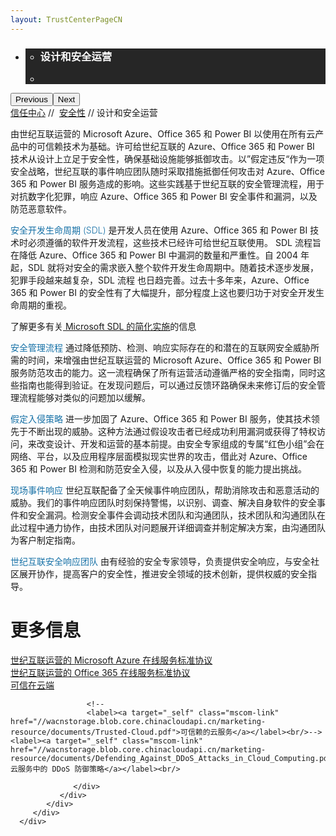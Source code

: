 ```yaml
---
layout: TrustCenterPageCN
---
```

<div class="row-fluid">
   <div class="span">
      <div>
         <div id="HeroWrapper" data-cols="1" data-view1="1" data-view2="1" data-view3="1" data-view4="1" class="row-fluid wider hero grid-container">
            <div class="span bp0-col-1-1 bp1-col-1-1 bp2-col-1-1 bp3-col-1-1">
               <div bi:type="slideshow" class="slideshow slideshow-hero hero" xmlns:bi="urn:schemas-microsoft-com:mscom:bi">
                  <ul bi:type="list" class="slides">
                     <li id="slide-1" bi:index="0" selectBi="">
                        <div class="heroitem light-foreground" bi:type="heroitem">
                           <div class="media" bi:parenttitle="t1">
                              <a href="" bi:track="False" bi:titleflag="t1" bi:index="0">
                                 <div data-picture="" data-alt="You are in control of your data" data-disable-swap-below="">
                                    <div data-src="https://c.s-microsoft.com/en-us/CMSImages/MS_TrustCenter_Privacy_Header.jpg?version=dc9c5b9b-c334-7922-892a-15c2cd65053d"></div>
                                    <noscript></noscript>
                                 </div>
                              </a>
                           </div>
                           <div class="text" bi:type="cta">
                              <div class="text-container">
                                 <div class="box" style="background: rgba(0,0,0,.85); color: #FFFFFF;">
                                    <ul bi:type="list" class="headerCaption subpageHeaderCaption">
                                       <li class="box-title">
                                          <h3 class="box-title" bi:type="title" bi:title="t1" style="color: #FFFFFF;">设计和安全运营</h3>
                                       </li>
                                       <li class="box-actions box-description"><a target="_self" class="mscom-link" href=""></a></li>
                                    </ul>
                                 </div>
                              </div>
                           </div>
                        </div>
                     </li>
                  </ul>
                  <div class="navigation international" bi:track="false">
                     <div class="grid-container settop" data-title-text="Go To Slide "></div>
                  </div>
                  <div class="prev-next" bi:track="false"><button class="prev"><span class="icon-left" aria-hidden="true"></span><span class="screen-reader-text">Previous</span></button><button class="next"><span class="icon-right" aria-hidden="true"></span><span class="screen-reader-text">Next</span></button></div>
                  <div id="play-pause" class="play-pause" style="display:none">
                     <div class="pause"><button id="pauseButton" class="pause_button"><span class="icon-pause" aria-hidden="true"></span><span class="screen-reader-text">Pause</span></button></div>
                     <div class="play"><button id="playButton" class="play_button"><span class="icon-play" aria-hidden="true"></span><span class="screen-reader-text">Play</span></button></div>
                  </div>
               </div>
            </div>
         </div>
         <div id="BreadcrumbWrapper" data-cols="1" data-view1="1" data-view2="1" data-view3="1" data-view4="1" class="row-fluid grid-container mscom-grid-container breadcrumbs">
            <div class="span bp0-col-1-1 bp1-col-1-1 bp2-col-1-1 bp3-col-1-1"><a target="_self" class="mscom-link" href="../default.html">信任中心</a> // 
               <a target="_self" class="mscom-link" href="../security/default.html">安全性</a> // 设计和安全运营
            </div>
         </div>
         <div id="ContentWrapper" data-cols="2" data-view1="1" data-view2="2" data-view3="2" data-view4="2" class="row-fluid subpageBody">
            <div class="span bp0-col-1-1 bp2-col-2-1 bp3-col-2-1 bp1-col-2-2">
               <p>由世纪互联运营的 Microsoft Azure、Office 365 和 Power BI 以使用在所有云产品中的可信赖技术为基础。许可给世纪互联的 Azure、Office 365 和 Power BI 技术从设计上立足于安全性，确保基础设施能够抵御攻击。以”假定违反“作为一项安全战略，世纪互联的事件响应团队随时采取措施抵御任何攻击对 Azure、Office 365 和 Power BI 服务造成的影响。这些实践基于世纪互联的安全管理流程，用于对抗数字化犯罪，响应 Azure、Office 365 和 Power BI 安全事件和漏洞，以及防范恶意软件。
               </p>
               <p><strong style="color: rgb(21, 112, 166); font-weight:300">安全开发生命周期 (SDL) </strong>是开发人员在使用 Azure、Office 365 和 Power BI 技术时必须遵循的软件开发流程，这些技术已经许可给世纪互联使用。 SDL 流程旨在降低 Azure、Office 365 和 Power BI 中漏洞的数量和严重性。自 2004 年起，SDL 就将对安全的需求嵌入整个软件开发生命周期中。随着技术逐步发展，犯罪手段越来越复杂，SDL 流程 也日趋完善。过去十多年来，Azure、Office 365 和 Power BI 的安全性有了大幅提升，部分程度上这也要归功于对安全开发生命周期的重视。
               </p>
               <p>
                   了解更多有关<a target="_self" class="mscom-link" href="../../file/Microsoft SDL 的简化实施.pdf"> Microsoft SDL 的简化实施</a>的信息
                </p>
                <p><strong style="color: rgb(21, 112, 166); font-weight:300">安全管理流程 </strong>通过降低预防、检测、响应实际存在的和潜在的互联网安全威胁所需的时间，来增强由世纪互联运营的 Microsoft Azure、Office 365 和 Power BI 服务防范攻击的能力。这一流程确保了所有运营活动遵循严格的安全指南，同时这些指南也能得到验证。在发现问题后，可以通过反馈环路确保未来修订后的安全管理流程能够对类似的问题加以缓解。<!--<br/><a target="_self" class="mscom-link withArrow" href="#"><img src="https://c.s-microsoft.com/en-us/CMSImages/Arrow-nobg.png?version=4af37876-de78-d419-6f89-7890a74d4158" class="mscom-image" alt="Arrow | Navigate To Encryption" width="21" height="19">了解更多</a>--></p>
                <p><strong style="color: rgb(21, 112, 166); font-weight:300">假定入侵策略 </strong>进一步加固了 Azure、Office 365 和 Power BI 服务，使其技术领先于不断出现的威胁。这种方法通过假设攻击者已经成功利用漏洞或获得了特权访问，来改变设计、开发和运营的基本前提。由安全专家组成的专属“红色小组”会在网络、平台，以及应用程序层面模拟现实世界的攻击，借此对 Azure、Office 365 和 Power BI 检测和防范安全入侵，以及从入侵中恢复的能力提出挑战。<!--<br/><a target="_self" class="mscom-link withArrow" href="#"><img src="https://c.s-microsoft.com/en-us/CMSImages/Arrow-nobg.png?version=4af37876-de78-d419-6f89-7890a74d4158" class="mscom-image" alt="Arrow | Navigate To Encryption" width="21" height="19">了解更多</a>--></p>
                <p><strong style="color: rgb(21, 112, 166); font-weight:300">现场事件响应 </strong>世纪互联配备了全天候事件响应团队，帮助消除攻击和恶意活动的威胁。我们的事件响应团队时刻保持警惕，以识别、调查、解决自身软件的安全事件和安全漏洞。检测安全事件会调动技术团队和沟通团队，技术团队和沟通团队在此过程中通力协作，由技术团队对问题展开详细调查并制定解决方案，由沟通团队为客户制定指南。</p>
                <p><strong style="color: rgb(21, 112, 166); font-weight:300">世纪互联安全响应团队 </strong>由有经验的安全专家领导，负责提供安全响应，与安全社区展开协作，提高客户的安全性，推进安全领域的技术创新，提供权威的安全指导。</p>
            </div>
            <div class="span bp0-col-1-1 bp2-col-2-1 bp3-col-2-1 bp1-col-2-2 bp0-clear bp1-clear">
               <div id="SideBarWrapper" data-cols="1" data-view1="1" data-view2="1" data-view3="1" data-view4="1" class="row-fluid">
                  <div id="HelpfulInformation" class="span bp0-col-1-1 bp1-col-1-1 bp2-col-1-1 bp3-col-1-1">
                     <h1>更多信息</h1>
                     <label><a target="_self" class="mscom-link" href="https://www.azure.cn/support/legal/subscription-agreement/">世纪互联运营的 Microsoft Azure 在线服务标准协议</a></label><br/>
                     <label><a target="_self" class="mscom-link" href="http://www.21vbluecloud.com/office365/O365-AgreeWebDir/">世纪互联运营的 Office 365 在线服务标准协议</a></label><br/><label><a target="_self" class="mscom-link" href="//wacnstorage.blob.core.chinacloudapi.cn/marketing-resource/documents/Trusting_the_Cloud.pdf">可信在云端</a></label><br/>
					 
					 <!--
					 <label><a target="_self" class="mscom-link"                    href="//wacnstorage.blob.core.chinacloudapi.cn/marketing-resource/documents/Trusted-Cloud.pdf">可信赖的云服务</a></label><br/>--><label><a target="_self" class="mscom-link" href="//wacnstorage.blob.core.chinacloudapi.cn/marketing-resource/documents/Defending_Against_DDoS_Attacks_in_Cloud_Computing.pdf">云服务中的 DDoS 防御策略</a></label><br/>
					 
                  </div>
               </div>
            </div>
         </div>
      </div>
   </div>
</div>
<div class="row-fluid" data-view4="1" data-view3="1" data-view2="1" data-view1="1" data-cols="1">
   <div class="span bp0-col-1-1 bp1-col-1-1 bp2-col-1-1 bp3-col-1-1"></div>
</div>
